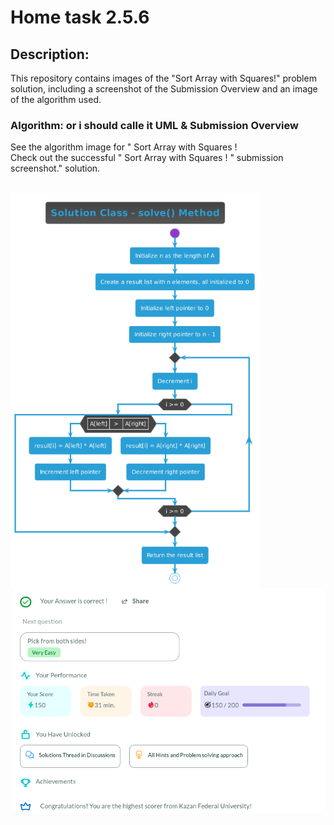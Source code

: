 # Home task 2.5.6
## Description:
This repository contains images of the "Sort Array with Squares!" problem solution, including a screenshot of the Submission Overview and an image of the algorithm used.
### Algorithm: or i should calle it UML & Submission Overview
<p alighn="left" > See the algorithm image for " Sort Array with Squares !  <br> Check out the successful " Sort Array with Squares ! " submission screenshot." solution. </p>
<br>
<img align="left"  src="https://github.com/ANGlTHUB/11-314a/blob/main/Home_task_2.5.6/uml.png" hight="500" width="400">

</div>
<p alighn="right" > </p>
<br>
<img align="right" src="https://github.com/ANGlTHUB/11-314a/blob/main/Home_task_2.5.6/2024-03-06%2023-56-03.png" width="500">

